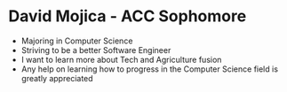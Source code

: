 # David Mojica - ACC Sophomore
- Majoring in Computer Science
- Striving to be a better Software Engineer
- I want to learn more about Tech and Agriculture fusion
- Any help on learning how to progress in the Computer Science field is greatly appreciated
 

<!---
davidmojica/davidmojica is a ✨ special ✨ repository because its `README.md` (this file) appears on your GitHub profile.
You can click the Preview link to take a look at your changes.
--->
